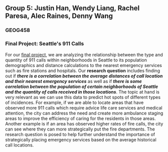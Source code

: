 ## Group 5: Justin Han, Wendy Liang, Rachel Paresa, Alec Raines, Denny Wang
### GEOG458
### Final Project: Seattle's 911 Calls
For our [final project](https://wliang25.shinyapps.io/final-project/), we are analyzing the relationship between the type and quantity of 911 calls within neighborhoods in Seattle to its population demographics and distance calculations to the nearest emergency services such as fire stations and hospitals. Our **research question** includes finding out if **_there is a correlation between the average distances of call location and their nearest emergency services_** as well as if **_there is some correlation between the population of certain neighborhoods of Seattle and the quantity of calls received in those locations_**. The topic at hand is very relevant as we can use this data to predict hot spots of different types of incidences. For example, if we are able to locate areas that have observed more 911 calls which require advice life care services and medical attention, the city can address the need and create more ambulance staging areas to improve the efficiency of caring for the residents in those areas. Another example is if an area has observed higher rates of fire calls, the city can see where they can more strategically put the fire departments. The research question is posed to help further understand the importance of strategically placing emergency services based on the average historical call locations. 
